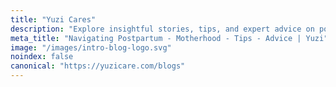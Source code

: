 ```yaml
---
title: "Yuzi Cares"
description: "Explore insightful stories, tips, and expert advice on postpartum care, maternal well-being, and empowerment at Yuzi Cares blog."
meta_title: "Navigating Postpartum - Motherhood - Tips - Advice | Yuzi"
image: "/images/intro-blog-logo.svg"
noindex: false
canonical: "https://yuzicare.com/blogs"
---
```

